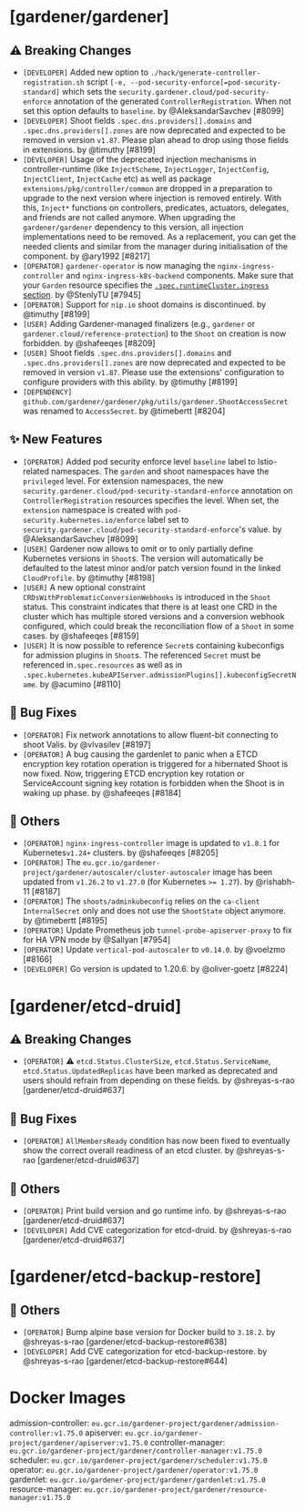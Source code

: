 # [gardener/gardener]

## ⚠️ Breaking Changes

- `[DEVELOPER]` Added new option to `./hack/generate-controller-registration.sh` script `[-e, --pod-security-enforce[=pod-security-standard]` which sets the `security.gardener.cloud/pod-security-enforce` annotation of the generated `ControllerRegistration`. When not set this option defaults to `baseline`. by @AleksandarSavchev [#8099]
- `[DEVELOPER]` Shoot fields `.spec.dns.providers[].domains` and `.spec.dns.providers[].zones` are now deprecated and expected to be removed in version `v1.87`. Please plan ahead to drop using those fields in extensions. by @timuthy [#8199]
- `[DEVELOPER]` Usage of the deprecated injection mechanisms in controller-runtime (like `InjectScheme`, `InjectLogger`, `InjectConfig`, `InjectClient`, `InjectCache` etc) as well as package `extensions/pkg/controller/common` are dropped in a preparation to upgrade to the next version where injection is removed entirely. With this, `Inject*` functions on controllers, predicates, actuators, delegates, and friends are not called anymore. When upgrading the `gardener/gardener` dependency to this version, all injection implementations need to be removed. As a replacement, you can get the needed clients and similar from the manager during initialisation of the component. by @ary1992 [#8217]
- `[OPERATOR]` `gardener-operator` is now managing the `nginx-ingress-controller` and `nginx-ingress-k8s-backend` components. Make sure that your `Garden` resource specifies the [`.spec.runtimeCluster.ingress` section](https://github.com/gardener/gardener/blob/ee3dd5d177be1bf3435534f194e25cef67177650/example/operator/20-garden.yaml#L16-L22). by @StenlyTU [#7945]
- `[OPERATOR]` Support for `nip.io` shoot domains is discontinued. by @timuthy [#8199]
- `[USER]` Adding Gardener-managed finalizers (e.g., `gardener` or `gardener.cloud/reference-protection`) to the `Shoot` on creation is now forbidden.  by @shafeeqes [#8209]
- `[USER]` Shoot fields `.spec.dns.providers[].domains` and `.spec.dns.providers[].zones` are now deprecated and expected to be removed in version `v1.87`. Please use the extensions' configuration to configure providers with this ability. by @timuthy [#8199]
- `[DEPENDENCY]` `github.com/gardener/gardener/pkg/utils/gardener.ShootAccessSecret` was renamed to `AccessSecret`. by @timebertt [#8204]
## ✨ New Features

- `[OPERATOR]` Added pod security enforce level `baseline` label to Istio-related namespaces. The `garden` and shoot namespaces have the `privileged` level. For extension namespaces, the new `security.gardener.cloud/pod-security-standard-enforce` annotation on  `ControllerRegistration` resources specifies the level. When set, the `extension` namespace is created with `pod-security.kubernetes.io/enforce` label set to `security.gardener.cloud/pod-security-standard-enforce`'s value. by @AleksandarSavchev [#8099]
- `[USER]` Gardener now allows to omit or to only partially define Kubernetes versions in `Shoot`s. The version will automatically be defaulted to the latest minor and/or patch version found in the linked `CloudProfile`. by @timuthy [#8198]
- `[USER]` A new optional constraint `CRDsWithProblematicConversionWebhooks` is introduced in the `Shoot` status. This constraint indicates that there is at least one CRD in the cluster which has multiple stored versions and a conversion webhook configured, which could break the reconciliation flow of a `Shoot` in some cases. by @shafeeqes [#8159]
- `[USER]` It is now possible to reference `Secret`s containing kubeconfigs for admission plugins in `Shoot`s. The referenced `Secret` must be referenced in`.spec.resources` as well as in `.spec.kubernetes.kubeAPIServer.admissionPlugins[].kubeconfigSecretName`. by @acumino [#8110]
## 🐛 Bug Fixes

- `[OPERATOR]` Fix network annotations to allow fluent-bit connecting to shoot Valis. by @vlvasilev [#8197]
- `[OPERATOR]` A bug causing the gardenlet to panic when a ETCD encryption key rotation operation is triggered for a hibernated Shoot is now fixed. Now, triggering ETCD encryption key rotation or ServiceAccount signing key rotation is forbidden when the Shoot is in waking up phase. by @shafeeqes [#8184]
## 🏃 Others

- `[OPERATOR]` `nginx-ingress-controller` image is updated to `v1.8.1` for Kubernetes`v1.24+` clusters. by @shafeeqes [#8205]
- `[OPERATOR]` The `eu.gcr.io/gardener-project/gardener/autoscaler/cluster-autoscaler` image has been updated from `v1.26.2` to `v1.27.0` (for Kubernetes `>= 1.27`). by @rishabh-11 [#8187]
- `[OPERATOR]` The `shoots/adminkubeconfig` relies on the `ca-client` `InternalSecret` only and does not use the `ShootState` object anymore. by @timebertt [#8195]
- `[OPERATOR]` Update Prometheus job `tunnel-probe-apiserver-proxy` to fix for HA VPN mode by @Sallyan [#7954]
- `[OPERATOR]` Update `vertical-pod-autoscaler` to `v0.14.0`. by @voelzmo [#8166]
- `[DEVELOPER]` Go version is updated to 1.20.6. by @oliver-goetz [#8224]
# [gardener/etcd-druid]

## ⚠️ Breaking Changes

- `[OPERATOR]` :warning: `etcd.Status.ClusterSize`, `etcd.Status.ServiceName`, `etcd.Status.UpdatedReplicas` have been marked as deprecated and users should refrain from depending on these fields. by @shreyas-s-rao [gardener/etcd-druid#637]
## 🐛 Bug Fixes

- `[OPERATOR]` `AllMembersReady` condition has now been fixed to eventually show the correct overall readiness of an etcd cluster. by @shreyas-s-rao [gardener/etcd-druid#637]
## 🏃 Others

- `[OPERATOR]` Print build version and go runtime info. by @shreyas-s-rao [gardener/etcd-druid#637]
- `[DEVELOPER]` Add CVE categorization for etcd-druid. by @shreyas-s-rao [gardener/etcd-druid#637]
# [gardener/etcd-backup-restore]

## 🏃 Others

- `[OPERATOR]` Bump alpine base version for Docker build to `3.18.2`.  by @shreyas-s-rao [gardener/etcd-backup-restore#638]
- `[DEVELOPER]` Add CVE categorization for etcd-backup-restore. by @shreyas-s-rao [gardener/etcd-backup-restore#644]

# Docker Images
admission-controller: `eu.gcr.io/gardener-project/gardener/admission-controller:v1.75.0`
apiserver: `eu.gcr.io/gardener-project/gardener/apiserver:v1.75.0`
controller-manager: `eu.gcr.io/gardener-project/gardener/controller-manager:v1.75.0`
scheduler: `eu.gcr.io/gardener-project/gardener/scheduler:v1.75.0`
operator: `eu.gcr.io/gardener-project/gardener/operator:v1.75.0`
gardenlet: `eu.gcr.io/gardener-project/gardener/gardenlet:v1.75.0`
resource-manager: `eu.gcr.io/gardener-project/gardener/resource-manager:v1.75.0`